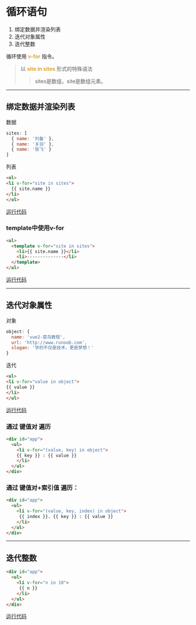 # 循环语句

1. 绑定数据并渲染列表
2. 迭代对象属性
3. 迭代整数

循环使用 <font color=#dea32c>**v-for**</font> 指令。
> 以 <font color=#dea32c>**site in sites**</font> 形式的特殊语法
> > sites是数组，site是数组元素。
***
## 绑定数据并渲染列表
数据
```javascript
sites: [
  { name: '刘备' },
  { name: '关羽' },
  { name: '张飞' }
]
```
列表
```html
<ol>
<li v-for="site in sites">
  {{ site.name }}
</li>
</ol>
```


[运行代码](code/循环语句.html)   

### template中使用v-for
```html
<ul>
  <template v-for="site in sites">
    <li>{{ site.name }}</li>
    <li>--------------</li>
  </template>
</ul>
```
[运行代码](code/循环语句1.html)
***
## 迭代对象属性
对象
```javascript
object: {
  name: 'vue2-菜鸟教程',
  url: 'http://www.runoob.com',
  slogan: '学的不仅是技术，更是梦想！'
}
```
迭代
```html
<ul>
<li v-for="value in object">
{{ value }}
</li>
</ul>
```
[运行代码](code/循环语句2.html)

### 通过 键值对 遍历
```html
<div id="app">
  <ul>
    <li v-for="(value, key) in object">
    {{ key }} : {{ value }}
    </li>
  </ul>
</div>
```
### 通过 键值对+索引值 遍历：
```html
<div id="app">
  <ul>
    <li v-for="(value, key, index) in object">
     {{ index }}. {{ key }} : {{ value }}
    </li>
  </ul>
</div>
```
***
## 迭代整数
```html
<div id="app">
  <ul>
    <li v-for="n in 10">
     {{ n }}
    </li>
  </ul>
</div>
```
[运行代码](code/循环语句3.html)